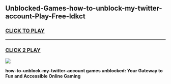 
## Unblocked-Games-how-to-unblock-my-twitter-account-Play-Free-ldkct
<h3>
<a href="https://premium76.site?title=how-to-unblock-my-twitter-account&ref=18A1">CLICK TO PLAY</a></h3>
<hr>

<h3>
<a href="https://premium76.site?title=how-to-unblock-my-twitter-account&ref=18A1">CLICK 2 PLAY</a>
  
</h3>

<a href="https://premium76.site?title=how-to-unblock-my-twitter-account&ref=18A1"><img src="https://clearcache.store/games.png"></a>


**how-to-unblock-my-twitter-account games unblocked: Your Gateway to Fun and Accessible Online Gaming**
